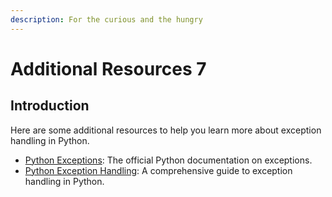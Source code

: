 ```yaml
---
description: For the curious and the hungry
---
```


# Additional Resources 7

## Introduction

Here are some additional resources to help you learn more about exception handling in Python.

- [Python Exceptions](https://docs.python.org/3/tutorial/errors.html): The official Python documentation on exceptions.
- [Python Exception Handling](https://realpython.com/python-exceptions/): A comprehensive guide to exception handling in Python.
